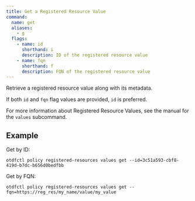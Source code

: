 ```yaml
---
title: Get a Registered Resource Value
command:
  name: get
  aliases:
    - g
  flags:
    - name: id
      shorthand: i
      description: ID of the registered resource value
    - name: fqn
      shorthand: f
      description: FQN of the registered resource value
---
```


Retrieve a registered resource value along with its metadata.

If both `id` and `fqn` flag values are provided, `id` is preferred.

For more information about Registered Resource Values, see the manual for the `values` subcommand.

## Example

Get by ID:

```shell
otdfctl policy registered-resources values get --id=3c51a593-cbf8-419d-b7dc-b656d0bedfbb
```

Get by FQN:

```shell
otdfctl policy registered-resources values get --fqn=https://reg_res/my_name/value/my_value
```
